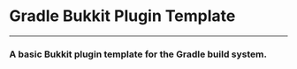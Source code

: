 # Gradle Bukkit Plugin Template
----------
### A basic Bukkit plugin template for the Gradle build system.